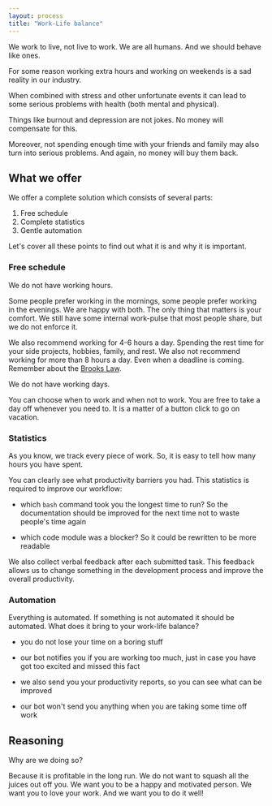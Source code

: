 ```yaml
---
layout: process
title: "Work-Life balance"
---
```


We work to live, not live to work.
We are all humans. And we should behave like ones.

For some reason working extra hours and
working on weekends is a sad reality in our industry.

When combined with stress and other unfortunate events it can lead to some
serious problems with health (both mental and physical).

Things like burnout and depression are not jokes.
No money will compensate for this.

Moreover, not spending enough time with your friends and family may also
turn into serious problems. And again, no money will buy them back.


## What we offer

We offer a complete solution which consists of several parts:

1. Free schedule
2. Complete statistics
3. Gentle automation

Let's cover all these points to find out what it is and why it is important.

### Free schedule

We do not have working hours.

Some people prefer working in the mornings,
some people prefer working in the evenings.
We are happy with both.
The only thing that matters is your comfort.
We still have some internal work-pulse that most people share,
but we do not enforce it.

We also recommend working for 4-6 hours a day.
Spending the rest time for your side projects, hobbies, family, and rest.
We also not recommend working for more than 8 hours a day.
Even when a deadline is coming.
Remember about the [Brooks Law](https://en.wikipedia.org/wiki/Brooks%27s_law).

We do not have working days.

You can choose when to work and when not to work.
You are free to take a day off whenever you need to.
It is a matter of a button click to go on vacation.

### Statistics

As you know, we track every piece of work.
So, it is easy to tell how many hours you have spent.

You can clearly see what productivity barriers you had.
This statistics is required to improve our workflow:

- which `bash` command took you the longest time to run?
  So the documentation should be improved for the next
  time not to waste people's time again

- which code module was a blocker? So it could be rewritten to be more readable

We also collect verbal feedback after each submitted task.
This feedback allows us to change something in the development process
and improve the overall productivity.

### Automation

Everything is automated. If something is not automated it should be automated.
What does it bring to your work-life balance?

- you do not lose your time on a boring stuff

- our bot notifies you if you are working too much,
  just in case you have got too excited and missed this fact

- we also send you your productivity reports,
  so you can see what can be improved

- our bot won't send you anything when you are taking some time off work


## Reasoning

Why are we doing so?

Because it is profitable in the long run.
We do not want to squash all the juices out off you.
We want you to be a happy and motivated person.
We want you to love your work. And we want you to do it well!
